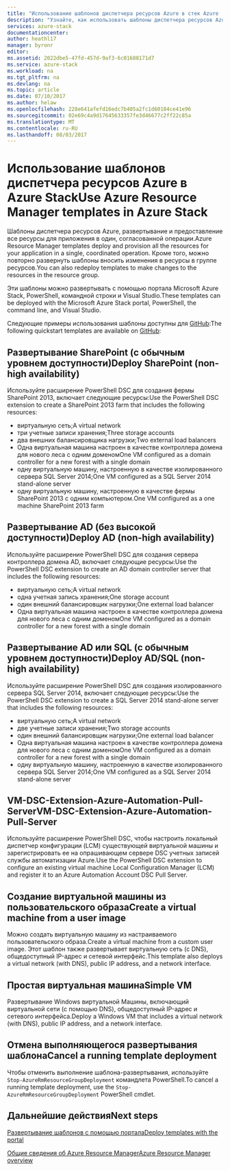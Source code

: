 ```yaml
---
title: "Использование шаблонов диспетчера ресурсов Azure в стек Azure | Документы Microsoft"
description: "Узнайте, как использовать шаблоны диспетчера ресурсов Azure в стек Azure для подготовки ресурсов."
services: azure-stack
documentationcenter: 
author: heathl17
manager: byronr
editor: 
ms.assetid: 2022dbe5-47fd-457d-9af3-6c01688171d7
ms.service: azure-stack
ms.workload: na
ms.tgt_pltfrm: na
ms.devlang: na
ms.topic: article
ms.date: 07/10/2017
ms.author: helaw
ms.openlocfilehash: 228e641afefd16edc7b405a2fc1d60184ce41e96
ms.sourcegitcommit: 02e69c4a9d17645633357fe3d46677c2ff22c85a
ms.translationtype: MT
ms.contentlocale: ru-RU
ms.lasthandoff: 08/03/2017
---
```

# <a name="use-azure-resource-manager-templates-in-azure-stack"></a><span data-ttu-id="e4841-103">Использование шаблонов диспетчера ресурсов Azure в Azure Stack</span><span class="sxs-lookup"><span data-stu-id="e4841-103">Use Azure Resource Manager templates in Azure Stack</span></span>
<span data-ttu-id="e4841-104">Шаблоны диспетчера ресурсов Azure, развертывание и предоставление все ресурсы для приложения в один, согласованной операции.</span><span class="sxs-lookup"><span data-stu-id="e4841-104">Azure Resource Manager templates deploy and provision all the resources for your application in a single, coordinated operation.</span></span> <span data-ttu-id="e4841-105">Кроме того, можно повторно развернуть шаблоны вносить изменения в ресурсы в группе ресурсов.</span><span class="sxs-lookup"><span data-stu-id="e4841-105">You can also redeploy templates to make changes to the resources in the resource group.</span></span>

<span data-ttu-id="e4841-106">Эти шаблоны можно развертывать с помощью портала Microsoft Azure Stack, PowerShell, командной строки и Visual Studio.</span><span class="sxs-lookup"><span data-stu-id="e4841-106">These templates can be deployed with the Microsoft Azure Stack portal, PowerShell, the command line, and Visual Studio.</span></span>

<span data-ttu-id="e4841-107">Следующие примеры использования шаблоны доступны для [GitHub](http://aka.ms/azurestackgithub):</span><span class="sxs-lookup"><span data-stu-id="e4841-107">The following quickstart templates are available on [GitHub](http://aka.ms/azurestackgithub):</span></span>

## <a name="deploy-sharepoint-non-high-availability"></a><span data-ttu-id="e4841-108">Развертывание SharePoint (с обычным уровнем доступности)</span><span class="sxs-lookup"><span data-stu-id="e4841-108">Deploy SharePoint (non-high availability)</span></span>
<span data-ttu-id="e4841-109">Используйте расширение PowerShell DSC для создания фермы SharePoint 2013, включает следующие ресурсы:</span><span class="sxs-lookup"><span data-stu-id="e4841-109">Use the PowerShell DSC extension to create a SharePoint 2013 farm that includes the following resources:</span></span>

* <span data-ttu-id="e4841-110">виртуальную сеть;</span><span class="sxs-lookup"><span data-stu-id="e4841-110">A virtual network</span></span>
* <span data-ttu-id="e4841-111">три учетные записи хранения;</span><span class="sxs-lookup"><span data-stu-id="e4841-111">Three storage accounts</span></span>
* <span data-ttu-id="e4841-112">два внешних балансировщика нагрузки;</span><span class="sxs-lookup"><span data-stu-id="e4841-112">Two external load balancers</span></span>
* <span data-ttu-id="e4841-113">Одна виртуальная машина настроен в качестве контроллера домена для нового леса с одним доменом</span><span class="sxs-lookup"><span data-stu-id="e4841-113">One VM configured as a domain controller for a new forest with a single domain</span></span>
* <span data-ttu-id="e4841-114">одну виртуальную машину, настроенную в качестве изолированного сервера SQL Server 2014;</span><span class="sxs-lookup"><span data-stu-id="e4841-114">One VM configured as a SQL Server 2014 stand-alone server</span></span>
* <span data-ttu-id="e4841-115">одну виртуальную машину, настроенную в качестве фермы SharePoint 2013 с одним компьютером.</span><span class="sxs-lookup"><span data-stu-id="e4841-115">One VM configured as a one machine SharePoint 2013 farm</span></span>

## <a name="deploy-ad-non-high-availability"></a><span data-ttu-id="e4841-116">Развертывание AD (без высокой доступности)</span><span class="sxs-lookup"><span data-stu-id="e4841-116">Deploy AD (non-high availability)</span></span>
<span data-ttu-id="e4841-117">Используйте расширение PowerShell DSC для создания сервера контроллера домена AD, включает следующие ресурсы:</span><span class="sxs-lookup"><span data-stu-id="e4841-117">Use the PowerShell DSC extension to create an AD domain controller server that includes the following resources:</span></span>

* <span data-ttu-id="e4841-118">виртуальную сеть;</span><span class="sxs-lookup"><span data-stu-id="e4841-118">A virtual network</span></span>
* <span data-ttu-id="e4841-119">одна учетная запись хранения;</span><span class="sxs-lookup"><span data-stu-id="e4841-119">One storage account</span></span>
* <span data-ttu-id="e4841-120">один внешний балансировщик нагрузки;</span><span class="sxs-lookup"><span data-stu-id="e4841-120">One external load balancer</span></span>
* <span data-ttu-id="e4841-121">Одна виртуальная машина настроен в качестве контроллера домена для нового леса с одним доменом</span><span class="sxs-lookup"><span data-stu-id="e4841-121">One VM configured as a domain controller for a new forest with a single domain</span></span>

## <a name="deploy-adsql-non-high-availability"></a><span data-ttu-id="e4841-122">Развертывание AD или SQL (с обычным уровнем доступности)</span><span class="sxs-lookup"><span data-stu-id="e4841-122">Deploy AD/SQL (non-high availability)</span></span>
<span data-ttu-id="e4841-123">Используйте расширение PowerShell DSC для создания изолированного сервера SQL Server 2014, включает следующие ресурсы:</span><span class="sxs-lookup"><span data-stu-id="e4841-123">Use the PowerShell DSC extension to create a SQL Server 2014 stand-alone server that includes the following resources:</span></span>

* <span data-ttu-id="e4841-124">виртуальную сеть;</span><span class="sxs-lookup"><span data-stu-id="e4841-124">A virtual network</span></span>
* <span data-ttu-id="e4841-125">две учетные записи хранения;</span><span class="sxs-lookup"><span data-stu-id="e4841-125">Two storage accounts</span></span>
* <span data-ttu-id="e4841-126">один внешний балансировщик нагрузки;</span><span class="sxs-lookup"><span data-stu-id="e4841-126">One external load balancer</span></span>
* <span data-ttu-id="e4841-127">Одна виртуальная машина настроен в качестве контроллера домена для нового леса с одним доменом</span><span class="sxs-lookup"><span data-stu-id="e4841-127">One VM configured as a domain controller for a new forest with a single domain</span></span>
* <span data-ttu-id="e4841-128">одну виртуальную машину, настроенную в качестве изолированного сервера SQL Server 2014;</span><span class="sxs-lookup"><span data-stu-id="e4841-128">One VM configured as a SQL Server 2014 stand-alone server</span></span>

## <a name="vm-dsc-extension-azure-automation-pull-server"></a><span data-ttu-id="e4841-129">VM-DSC-Extension-Azure-Automation-Pull-Server</span><span class="sxs-lookup"><span data-stu-id="e4841-129">VM-DSC-Extension-Azure-Automation-Pull-Server</span></span>
<span data-ttu-id="e4841-130">Используйте расширение PowerShell DSC, чтобы настроить локальный диспетчер конфигурации (LCM) существующей виртуальной машины и зарегистрировать ее на опрашивающем сервере DSC учетных записей службы автоматизации Azure.</span><span class="sxs-lookup"><span data-stu-id="e4841-130">Use the PowerShell DSC extension to configure an existing virtual machine Local Configuration Manager (LCM) and register it to an Azure Automation Account DSC Pull Server.</span></span>

## <a name="create-a-virtual-machine-from-a-user-image"></a><span data-ttu-id="e4841-131">Создание виртуальной машины из пользовательского образа</span><span class="sxs-lookup"><span data-stu-id="e4841-131">Create a virtual machine from a user image</span></span>
<span data-ttu-id="e4841-132">Можно создать виртуальную машину из настраиваемого пользовательского образа.</span><span class="sxs-lookup"><span data-stu-id="e4841-132">Create a virtual machine from a custom user image.</span></span> <span data-ttu-id="e4841-133">Этот шаблон также развертывает виртуальную сеть (с DNS), общедоступный IP-адрес и сетевой интерфейс.</span><span class="sxs-lookup"><span data-stu-id="e4841-133">This template also deploys a virtual network (with DNS), public IP address, and a network interface.</span></span>

## <a name="simple-vm"></a><span data-ttu-id="e4841-134">Простая виртуальная машина</span><span class="sxs-lookup"><span data-stu-id="e4841-134">Simple VM</span></span>
<span data-ttu-id="e4841-135">Развертывание Windows виртуальной Машины, включающий виртуальной сети (с помощью DNS), общедоступный IP-адрес и сетевого интерфейса.</span><span class="sxs-lookup"><span data-stu-id="e4841-135">Deploy a Windows VM that includes a virtual network (with DNS), public IP address, and a network interface.</span></span>

## <a name="cancel-a-running-template-deployment"></a><span data-ttu-id="e4841-136">Отмена выполняющегося развертывания шаблона</span><span class="sxs-lookup"><span data-stu-id="e4841-136">Cancel a running template deployment</span></span>
<span data-ttu-id="e4841-137">Чтобы отменить выполнение шаблона-развертывания, используйте `Stop-AzureRmResourceGroupDeployment` командлета PowerShell.</span><span class="sxs-lookup"><span data-stu-id="e4841-137">To cancel a running template deployment, use the `Stop-AzureRmResourceGroupDeployment` PowerShell cmdlet.</span></span>

## <a name="next-steps"></a><span data-ttu-id="e4841-138">Дальнейшие действия</span><span class="sxs-lookup"><span data-stu-id="e4841-138">Next steps</span></span>
[<span data-ttu-id="e4841-139">Развертывание шаблонов с помощью портала</span><span class="sxs-lookup"><span data-stu-id="e4841-139">Deploy templates with the portal</span></span>](azure-stack-deploy-template-portal.md)

[<span data-ttu-id="e4841-140">Общие сведения об Azure Resource Manager</span><span class="sxs-lookup"><span data-stu-id="e4841-140">Azure Resource Manager overview</span></span>](../azure-resource-manager/resource-group-overview.md)

